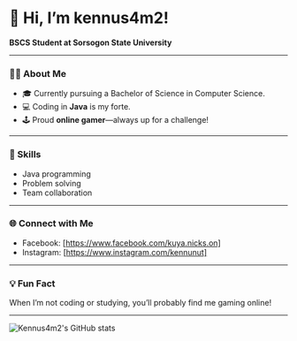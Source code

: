 # 👋 Hi, I’m kennus4m2!

**BSCS Student at Sorsogon State University**

---

### 👨‍💻 About Me

- 🎓 Currently pursuing a Bachelor of Science in Computer Science.
- 💻 Coding in **Java** is my forte.
- 🕹️ Proud **online gamer**—always up for a challenge!

---

### 🚀 Skills

- Java programming
- Problem solving
- Team collaboration

---

### 🌐 Connect with Me

- Facebook: [https://www.facebook.com/kuya.nicks.on]
- Instagram: [https://www.instagram.com/kennunut]

---

### 💡 Fun Fact

When I’m not coding or studying, you’ll probably find me gaming online!

---

![Kennus4m2's GitHub stats](https://github-readme-stats.vercel.app/api?username=kennus4m2&show_icons=true&theme=tokyonight)
